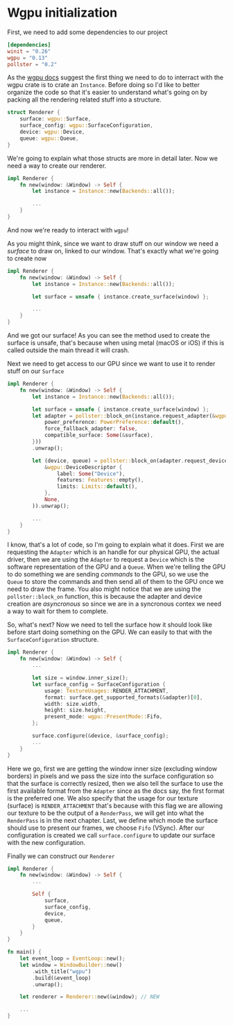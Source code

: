 # Wgpu initialization

First, we need to add some dependencies to our project

```toml
[dependencies]
winit = "0.26"
wgpu = "0.13"
pollster = "0.2"
```

As the [wgpu docs](https://docs.rs/wgpu/latest/wgpu/) suggest the first thing we need to do to interract with the wgpu crate is to crate an `Instance`.
Before doing so I'd like to better organize the code so that it's easier to understand what's going on by packing all the rendering related stuff into a structure.

```rust
struct Renderer {
    surface: wgpu::Surface,
    surface_config: wgpu::SurfaceConfiguration,
    device: wgpu::Device,
    queue: wgpu::Queue,
}
```

We're going to explain what those structs are more in detail later. Now we need a way to create our renderer.

```rust
impl Renderer {
    fn new(window: &Window) -> Self {
        let instance = Instance::new(Backends::all());

        ...
    }
}
```

And now we're ready to interact with `wgpu`!

As you might think, since we want to draw stuff on our window we need a _surface_ to draw on, linked to our window. That's exactly what we're going to create now

```rust
impl Renderer {
    fn new(window: &Window) -> Self {
        let instance = Instance::new(Backends::all());

        let surface = unsafe { instance.create_surface(window) };

        ...
    }
}
```

And we got our surface! As you can see the method used to create the surface is unsafe, that's because when using metal (macOS or iOS) if this is called outside the main thread it will crash.

Next we need to get access to our GPU since we want to use it to render stuff on our `Surface`

```rust
impl Renderer {
    fn new(window: &Window) -> Self {
        let instance = Instance::new(Backends::all());

        let surface = unsafe { instance.create_surface(window) };
        let adapter = pollster::block_on(instance.request_adapter(&wgpu::RequestAdapterOptions {
            power_preference: PowerPreference::default(),
            force_fallback_adapter: false,
            compatible_surface: Some(&surface),
        }))
        .unwrap();

        let (device, queue) = pollster::block_on(adapter.request_device(
            &wgpu::DeviceDescriptor {
                label: Some("Device"),
                features: Features::empty(),
                limits: Limits::default(),
            },
            None,
        )).unwrap();

        ...
    }
}
```

I know, that's a lot of code, so I'm going to explain what it does. First we are requesting the `Adapter` which is an handle for our physical GPU, the actual driver, then we are using the `Adapter` to request a `Device` which is the software representation of the GPU and a `Queue`. When we're telling the GPU to do something we are sending _commands_ to the GPU, so we use the `Queue` to store the commands and then send all of them to the GPU once we need to draw the frame. You also might notice that we are using the `pollster::block_on` function, this is because the adapter and device creation are _asyncronous_ so since we are in a syncronous contex we need a way to wait for them to complete.

So, what's next? Now we need to tell the surface how it should look like before start doing something on the GPU. We can easily to that with the `SurfaceConfiguration` structure.

```rust
impl Renderer {
    fn new(window: &Window) -> Self {
        ...

        let size = window.inner_size();
        let surface_config = SurfaceConfiguration {
            usage: TextureUsages::RENDER_ATTACHMENT,
            format: surface.get_supported_formats(&adapter)[0],
            width: size.width,
            height: size.height,
            present_mode: wgpu::PresentMode::Fifo,
        };

        surface.configure(&device, &surface_config);
        ...
    }
}
```

Here we go, first we are getting the window inner size (excluding window borders) in pixels and we pass the size into the surface configuration so that the surface is correctly resized, then we also tell the surface to use the first available format from the `Adapter` since as the docs say, the first format is the preferred one. We also specify that the usage for our texture (surface) is `RENDER_ATTACHMENT` that's because with this flag we are allowing our texture to be the output of a `RenderPass`, we will get into what the `RenderPass` is in the next chapter. Last, we define which mode the surface should use to present our frames, we choose `Fifo` (VSync). After our configuration is created we call `surface.configure` to update our surface with the new configuration.

Finally we can construct our `Renderer`

```rust
impl Renderer {
    fn new(window: &Window) -> Self {
        ...

        Self {
            surface,
            surface_config,
            device,
            queue,
        }
    }
}
```

```rust
fn main() {
    let event_loop = EventLoop::new();
    let window = WindowBuilder::new()
        .with_title("wgpu")
        .build(&event_loop)
        .unwrap();

    let renderer = Renderer::new(&window); // NEW

    ...
}
```
